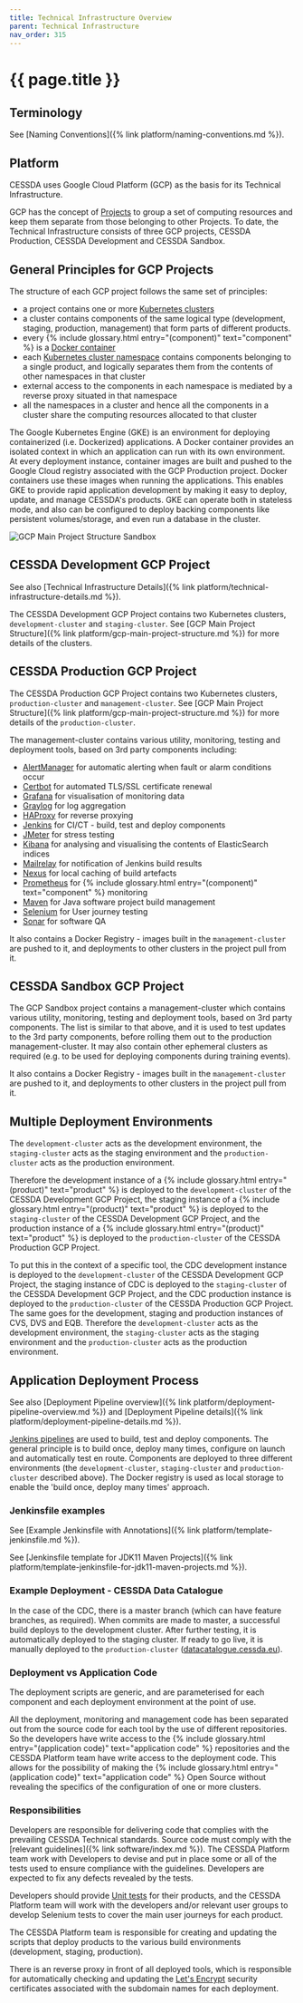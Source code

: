 ```yaml
---
title: Technical Infrastructure Overview
parent: Technical Infrastructure
nav_order: 315
---
```


# {{ page.title }}

## Terminology

See [Naming Conventions]({% link platform/naming-conventions.md %}).

## Platform

CESSDA uses Google Cloud Platform (GCP) as the basis for its Technical Infrastructure.

GCP has the concept of [Projects](https://cloud.google.com/docs/overview/)
to group a set of computing resources and keep them separate from those belonging to other Projects.
To date, the Technical Infrastructure consists of three GCP projects, CESSDA Production, CESSDA Development and CESSDA Sandbox.

## General Principles for GCP Projects

The structure of each GCP project follows the same set of principles:

- a project contains one or more
 [Kubernetes clusters](https://kubernetes.io/docs/concepts/overview/components/)
- a cluster contains components of the same logical type (development, staging, production,
 management) that form parts of different products.
- every  {% include glossary.html entry="(component)" text="component" %} is a
 [Docker container](https://www.docker.com/resources/what-container)
- each [Kubernetes cluster namespace](https://kubernetes.io/docs/concepts/overview/working-with-objects/namespaces/)
 contains components belonging to a single product, and logically separates them from the
  contents of other namespaces in that cluster
- external access to the components in each namespace is mediated by a reverse proxy situated in
 that namespace
- all the namespaces in a cluster and hence all the components in a cluster share the computing
 resources allocated to that cluster

The Google Kubernetes Engine (GKE) is an environment for deploying containerized (i.e. Dockerized)
applications.
A Docker container provides an isolated context in which an application can run with its own environment.
At every deployment instance, container images are built and pushed to the Google Cloud registry associated
with the GCP Production project.
Docker containers use these images when running the applications.
This enables GKE to provide rapid application development by making it easy to deploy, update,
and manage CESSDA's products.
GKE can operate both in stateless mode, and also can be configured to deploy backing components like persistent volumes/storage,
and even run a database in the cluster.

![GCP Main Project Structure Sandbox](../images/gcp-main-project-structure-sandbox.png)

## CESSDA Development GCP Project

See also [Technical Infrastructure Details]({% link platform/technical-infrastructure-details.md %}).

The CESSDA Development GCP Project contains two Kubernetes clusters, `development-cluster` and `staging-cluster`.
See [GCP Main Project Structure]({% link platform/gcp-main-project-structure.md %}) for more details of the clusters.

## CESSDA Production GCP Project

The CESSDA Production GCP Project contains two Kubernetes clusters, `production-cluster` and `management-cluster`.
 See [GCP Main Project Structure]({% link platform/gcp-main-project-structure.md %}) for more details of the `production-cluster`.

The management-cluster contains various utility, monitoring, testing and deployment tools,
based on 3rd party components including:

- [AlertManager]( https://prometheus.io/docs/alerting/alertmanager/) for automatic alerting when
 fault or alarm conditions occur
- [Certbot](https://certbot.eff.org/) for automated TLS/SSL certificate renewal
- [Grafana](https://grafana.com/) for visualisation of monitoring data
- [Graylog](https://www.graylog.org/) for log aggregation
- [HAProxy](http://www.haproxy.org/) for reverse proxying
- [Jenkins](https://jenkins.io/) for CI/CT - build, test and deploy components
- [JMeter](https://jmeter.apache.org/) for stress testing
- [Kibana](https://www.elastic.co/kibana) for analysing and visualising the contents of ElasticSearch indices
- [Mailrelay](https://mailrelay.com/en) for notification of Jenkins build results
- [Nexus](https://www.sonatype.com/product-nexus-repository) for local caching of build artefacts
- [Prometheus](https://prometheus.io/) for  {% include glossary.html entry="(component)" text="component" %} monitoring
- [Maven](https://maven.apache.org/) for Java software project build management
- [Selenium](https://www.seleniumhq.org/) for User journey testing
- [Sonar](https://en.wikipedia.org/wiki/Sonar) for software QA

It also contains a Docker Registry - images built in the `management-cluster` are pushed to it,
and deployments to other clusters in the project pull from it.

## CESSDA Sandbox GCP Project

The GCP Sandbox project contains a management-cluster which contains various utility, monitoring,
testing and deployment tools, based on 3rd party components.
The list is similar to that above, and it is used to test updates to the 3rd party components,
before rolling them out to the production management-cluster.
It may also contain other ephemeral clusters as required (e.g. to be used for deploying components during training events).

It also contains a Docker Registry - images built in the `management-cluster` are pushed to it,
and deployments to other clusters in the project pull from it.

## Multiple Deployment Environments

The `development-cluster` acts as the development environment,
the `staging-cluster` acts as the staging environment
and the `production-cluster` acts as the production environment.

Therefore the development instance of a {% include glossary.html entry="(product)" text="product" %}
is deployed to the `development-cluster` of the CESSDA Development GCP Project,
the staging instance of a  {% include glossary.html entry="(product)" text="product" %}
is deployed to the `staging-cluster` of the CESSDA Development GCP Project,
and the production instance of a  {% include glossary.html entry="(product)" text="product" %}
is deployed to the `production-cluster` of the CESSDA Production GCP Project.

To put this in the context of a specific tool, the CDC development instance is deployed to the `development-cluster`
of the CESSDA Development GCP Project,
the staging instance of CDC is deployed to the `staging-cluster` of the CESSDA Development GCP Project,
and the CDC production instance is deployed to the `production-cluster` of the CESSDA Production GCP Project.
The same goes for the development, staging and production instances of CVS, DVS and EQB.
Therefore the `development-cluster` acts as the development environment, the `staging-cluster`
acts as the staging environment and the `production-cluster` acts as the production environment.

## Application Deployment Process

See also [Deployment Pipeline overview]({% link platform/deployment-pipeline-overview.md %})
and [Deployment Pipeline details]({% link platform/deployment-pipeline-details.md %}).

[Jenkins pipelines](https://jenkins.io/doc/book/pipeline/) are used to build, test and deploy components.
The general principle is to build once, deploy many times, configure on launch and automatically test en route.
Components are deployed to three different environments (the `development-cluster`,
`staging-cluster` and `production-cluster` described above).
The Docker registry is used as local storage to enable the 'build once, deploy many times' approach.

### Jenkinsfile examples

See [Example Jenkinsfile with Annotations]({% link platform/template-jenkinsfile.md %}).

See [Jenkinsfile template for JDK11 Maven Projects]({% link platform/template-jenkinsfile-for-jdk11-maven-projects.md %}).

### Example Deployment - CESSDA Data Catalogue

In the case of the CDC, there is a master branch (which can have feature branches, as required).
When commits are made to master, a successful build deploys to the development cluster.
After further testing, it is automatically deployed to the staging cluster.
If ready to go live, it is manually deployed to the `production-cluster`
([datacatalogue.cessda.eu](https://datacatalogue.cessda.eu/)).

### Deployment vs Application Code

The deployment scripts are generic, and are parameterised for each component
and each deployment environment at the point of use.

All the deployment, monitoring and management code has been separated out from the source code for
each tool by the use of different repositories.
So the developers have write access to the  {% include glossary.html entry="(application code)" text="application code" %} repositories
and the CESSDA Platform team have write access to the deployment code.
This allows for the possibility of making the  {% include glossary.html entry="(application code)" text="application code" %} Open Source
without revealing the specifics of the configuration of one or more clusters.

### Responsibilities

Developers are responsible for delivering code that complies with the prevailing CESSDA Technical standards.
Source code must comply with the [relevant guidelines]({% link software/index.md %}).
The CESSDA Platform team work with Developers to devise and put in place some or all of the tests
used to ensure compliance with the guidelines. Developers are expected to fix any defects revealed by the tests.

Developers should provide [Unit tests](https://en.wikipedia.org/wiki/Unit_testing) for their products,
and the CESSDA Platform team will work with the developers and/or relevant user groups
to develop Selenium tests to cover the main user journeys for each product.  

The CESSDA Platform team is responsible for creating and updating the scripts
that deploy products to the various build environments (development, staging, production).

There is an reverse proxy in front of all deployed tools,
which is responsible for automatically checking and updating the [Let's Encrypt](https://letsencrypt.org/)
security certificates associated with the subdomain names for each deployment.
